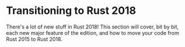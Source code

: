 # Transitioning to Rust 2018

There's a lot of new stuff in Rust 2018! This section will cover, bit by bit,
each new major feature of the edition, and how to move your code from Rust
2015 to Rust 2018.